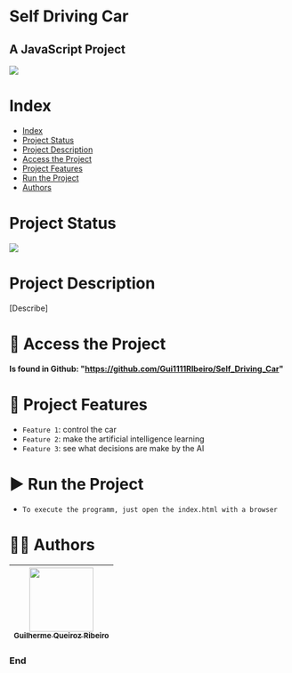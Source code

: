 Self Driving Car
==========
## A JavaScript Project

![](https://thumbs.dreamstime.com/b/autonomous-car-icon-isolated-white-background-self-driving-vehicle-pictogram-smart-car-sign-gps-signal-vector-illustration-148245342.jpg)

# Index

* [Index](#index)
* [Project Status](#project-status)
* [Project Description](#project-description)
* [Access the Project](#-access-the-project)
* [Project Features](#-project-features)
* [Run the Project](#-run-the-project)
* [Authors](#-authors)

# Project Status

![](https://img.shields.io/badge/state-success-brightgreen/github/deployments/:user/:repo/:environment)

# Project Description

[Describe]

# 📁 Access the Project

**Is found in Github: "https://github.com/Gui1111RIbeiro/Self_Driving_Car"**

# 🔨 Project Features

- `Feature 1`: control the car
- `Feature 2`: make the artificial intelligence learning
- `Feature 3`: see what decisions are make by the AI

# ▶ Run the Project

- `To execute the programm, just open the index.html with a browser`

# 👨‍💻 Authors

| [<img src="https://avatars.githubusercontent.com/u/70274921?s=400&u=c1688d6fcd13223bfe1093c6d16b3b6b646545fe&v=4" width=115><br><sub>Guilherme Queiroz Ribeiro</sub>](https://github.com/Gui1111RIbeiro)
| :---: |

### End
